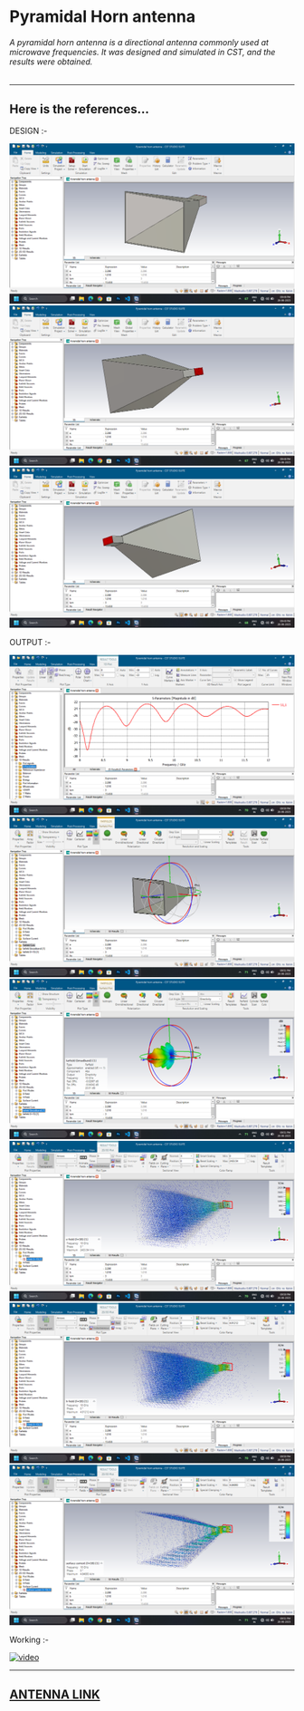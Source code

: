 # Pyramidal Horn antenna
###### A pyramidal horn antenna is a directional antenna commonly used at microwave frequencies. It was designed and simulated in CST, and the results were obtained.
---
## Here is the references...

DESIGN :-

<img src=https://github.com/lingeshkumarkamaraj/Pyramidal-Horn-antenna/blob/main/1.png> 
<img src=https://github.com/lingeshkumarkamaraj/Pyramidal-Horn-antenna/blob/main/2.png> 
<img src=https://github.com/lingeshkumarkamaraj/Pyramidal-Horn-antenna/blob/main/3.png> 

OUTPUT :-

![S11](https://github.com/lingeshkumarkamaraj/Pyramidal-Horn-antenna/blob/main/4.png)
![farfield](https://github.com/lingeshkumarkamaraj/Pyramidal-Horn-antenna/blob/main/8.png)
![farfield](https://github.com/lingeshkumarkamaraj/Pyramidal-Horn-antenna/blob/main/9.png)
![e-field](https://github.com/lingeshkumarkamaraj/Pyramidal-Horn-antenna/blob/main/5.png)
![h-field](https://github.com/lingeshkumarkamaraj/Pyramidal-Horn-antenna/blob/main/6.png)
![surface-current](https://github.com/lingeshkumarkamaraj/Pyramidal-Horn-antenna/blob/main/7.png)

Working :- 

[<img width="300" height="300" src="https://img.icons8.com/color/96/start.png" alt="video"/>](https://youtu.be/YDHVGBmw_7o?si=iLAFEf-sZ2uFeMhc)


---
[ANTENNA LINK](https://github.com/lingeshkumarkamaraj/Pyramidal-Horn-antenna/blob/main/Pyramidal%20horn%20antenna.cst)
---
